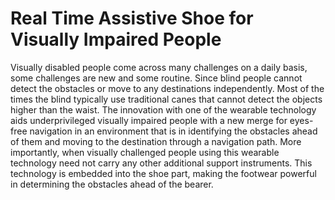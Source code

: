 # Real Time Assistive Shoe for Visually Impaired People
Visually disabled people come across many challenges on a daily basis, some challenges are new and some routine. Since blind people cannot detect the obstacles or move to any destinations independently. Most of the times the blind typically use traditional canes that cannot detect the objects higher than the waist. The innovation with one of the wearable technology aids underprivileged visually impaired people with a new merge for eyes-free navigation in an environment that is in identifying the obstacles ahead of them and moving to the destination through a navigation path. More importantly, when visually challenged people using this wearable technology need not carry any other additional support instruments. This technology is embedded into the shoe part, making the footwear powerful in determining the obstacles ahead of the bearer. 
